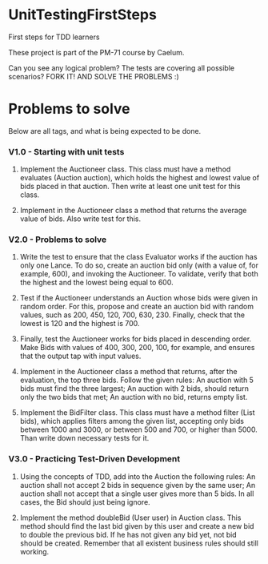 UnitTestingFirstSteps
=====================

First steps for TDD learners

These project is part of the PM-71 course by Caelum.

Can you see any logical problem? The tests are covering all possible scenarios? FORK IT! AND SOLVE THE PROBLEMS :)

# Problems to solve

Below are all tags, and what is being expected to be done.

### V1.0 - Starting with unit tests
1. Implement the Auctioneer class. This class must have a method evaluates (Auction auction), which holds the highest and lowest value of bids placed in that auction. Then write at least one unit test for this class.

2. Implement in the Auctioneer class a method that returns the average value of bids. Also write test for this.

### V2.0 - Problems to solve

1. Write the test to ensure that the class Evaluator works if the auction has only one Lance. To do so, create an auction bid only (with a value of, for example, 600), and invoking the Auctioneer. To validate, verify that both the highest and the lowest being equal to 600.

2. Test if the Auctioneer understands an Auction whose bids were given in random order. For this, propose and create an auction bid with random values​​, such as 200, 450, 120, 700, 630, 230. Finally, check that the lowest is 120 and the highest is 700.

3. Finally, test the Auctioneer works for bids placed in descending order. Make Bids with values ​​of 400, 300, 200, 100, for example, and ensures that the output tap with input values​​.

4. Implement in the Auctioneer class a method that returns, after the evaluation, the top three bids.  Follow the given rules: An auction with 5 bids must find the three largest; An auction with 2 bids, should return only the two bids that met; An auction with no bid, returns empty list.

5. Implement the BidFilter class. This class must have a method filter (List<Bid> bids), which applies filters among the given list, accepting only bids between 1000 and 3000, or between 500 and 700, or higher than 5000. Than write down necessary tests for it.

### V3.0 - Practicing Test-Driven Development

 1. Using the concepts of TDD, add into the Auction the following rules: An auction shall not accept 2 bids in sequence given by the same user; An auction shall not accept that a single user gives more than 5 bids. In all cases, the Bid should just being ignore.

 2. Implement the method doubleBid (User user) in Auction class. This method should find the last bid given by this user and create a new bid to double the previous bid. If he has not given any bid yet, not bid should be created. Remember that all existent business rules should still working.

